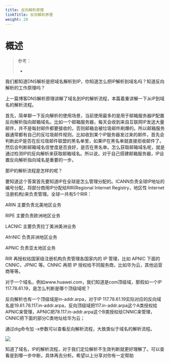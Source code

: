 ```yaml
---
title: 反向解析原理
linkTitle: 反向解析原理
weight: 20
---
```



# 概述

> 参考：
>
> - 



我们都知道DNS解析是把域名解析到IP，你知道怎么把IP解析到域名吗？知道反向解析的工作原理吗？

上一篇博客DNS解析原理讲解了域名到IP的解析流程，本篇着重讲解一下从IP到域名的解析流程。

首先，简单聊一下反向解析的使用场景，当前使用最多的是用于邮箱服务器IP配置反向解析指向邮箱域名。比如一个邮箱服务器，每天会收到来自互联网IP发送大量邮件，并不是每封邮件都要接收的，否则邮箱会被垃圾邮件刷爆的。所以邮箱服务器通常都有自己的反垃圾邮件规则。比如收到某个IP服务器发过来的邮件，首先会判断此IP是否在反垃圾邮件联盟的黑名单里，如果IP在黑名单就直接拒收邮件了。然后会判断邮箱域名信誉度是否良好，是否在黑名单。怎么获取邮箱域名呢，就是通过检测IP的反向解析来获取邮箱域名。所以说，对于自己搭建邮箱服务器，IP设置反向解析指向域名是重要的一步。

那IP的解析流程是怎样的呢？

要知道这个答案首先要知道IP在全球是怎么管理分配的。ICANN负责全球IP地址的编号分配，将部分商用IP分配给RIR(Regional Internet Registry，地区性 Internet 注册机构)来负责管理。全球一共有5个RIR：

ARIN 主要负责北美地区业务

RIPE 主要负责欧洲地区业务

LACNIC 主要负责拉丁美洲美洲业务

AfriNIC 负责非洲地区业务

APNIC 负责亚太地区业务

RIR 再授权给国家级注册机构负责管理各国家内的 IP 管理，比如 APNIC 下面的 CNNIC，JPNIC 等。CNNIC 再把 IP 授权给不同服务商，比如华为云，其他运营商等等。

对于一个域名，例如www.huawei.com，我们知道是com顶级域，那假如一个IP 117.78.61.19，是怎么判断是哪个顶级域呢？

反向解析也有一个顶级域是in-addr.arpa，对于IP  117.78.61.19实际对应的反向域名是19.61.78.117.in-addr.arpa，反向顶级域把117.in-addr.arpa这个A类授权给APNIC来管理，APNIC把78.117.in-addr.arpa这个B类授权给CNNIC来管理，CNNIC把下面的部分C类地址给华为云；

通过dig命令加 -x参数可以查看反向解析流程，大致类似于域名的解析流程。

![](https://notes-learning.oss-cn-beijing.aliyuncs.com/pg3qpr/1616160967075-291efb58-74ef-4ca6-bc37-929f11410605.jpeg)

知道了域名，IP的解析流程，对于我们定位解析不生效判断就更好理解了。可以查看是到哪一步中断，具体再去分析。希望以上分享对你有一定帮助
